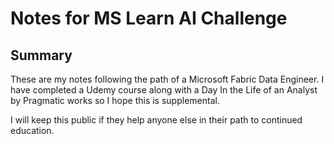 # Notes for MS Learn AI Challenge

## Summary

These are my notes following the path of a Microsoft Fabric Data Engineer. I have completed a Udemy course along with a Day In the Life of an Analyst by Pragmatic works so I hope this is supplemental. 

I will keep this public if they help anyone else in their path to continued education. 

